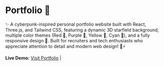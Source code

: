 # Portfolio 🚀

✨ A cyberpunk-inspired personal portfolio website built with React, Three.js, and Tailwind CSS, featuring a dynamic 3D starfield background, multiple color themes (Red 🔴, Purple 💜, Yellow 💛, Cyan 🩵), and a fully responsive design 📱. Built for recruiters and tech enthusiasts who appreciate attention to detail and modern web design! 🎨⚡

**Live Demo:** [Visit Portfolio](https://hrishikesh-gavai-portfolio.vercel.app) |
